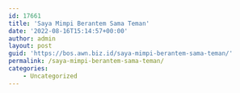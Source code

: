 ```yaml
---
id: 17661
title: 'Saya Mimpi Berantem Sama Teman'
date: '2022-08-16T15:14:57+00:00'
author: admin
layout: post
guid: 'https://bos.awn.biz.id/saya-mimpi-berantem-sama-teman/'
permalink: /saya-mimpi-berantem-sama-teman/
categories:
    - Uncategorized
---
```


